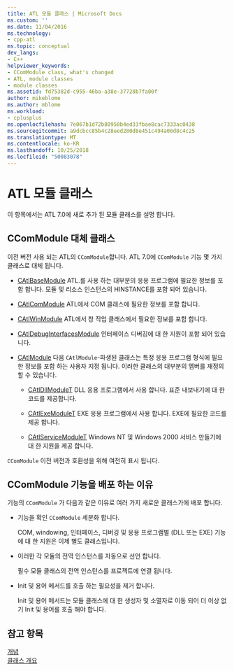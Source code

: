 ```yaml
---
title: ATL 모듈 클래스 | Microsoft Docs
ms.custom: ''
ms.date: 11/04/2016
ms.technology:
- cpp-atl
ms.topic: conceptual
dev_langs:
- C++
helpviewer_keywords:
- CComModule class, what's changed
- ATL, module classes
- module classes
ms.assetid: fd75382d-c955-46ba-a38e-37728b7fa00f
author: mikeblome
ms.author: mblome
ms.workload:
- cplusplus
ms.openlocfilehash: 7e067b1d72b80950b4ed33fbae8cac7333ac0438
ms.sourcegitcommit: a9dcbcc85b4c28eed280d8e451c494a00d8c4c25
ms.translationtype: MT
ms.contentlocale: ko-KR
ms.lasthandoff: 10/25/2018
ms.locfileid: "50083078"
---
```

# <a name="atl-module-classes"></a>ATL 모듈 클래스

이 항목에서는 ATL 7.0에 새로 추가 된 모듈 클래스를 설명 합니다.

## <a name="ccommodule-replacement-classes"></a>CComModule 대체 클래스

이전 버전 사용 되는 ATL의 `CComModule`합니다. ATL 7.0에 `CComModule` 기능 몇 가지 클래스로 대체 됩니다.

- [CAtlBaseModule](../atl/reference/catlbasemodule-class.md) ATL.를 사용 하는 대부분의 응용 프로그램에 필요한 정보를 포함 합니다. 모듈 및 리소스 인스턴스의 HINSTANCE를 포함 되어 있습니다.

- [CAtlComModule](../atl/reference/catlcommodule-class.md) ATL에서 COM 클래스에 필요한 정보를 포함 합니다.

- [CAtlWinModule](../atl/reference/catlwinmodule-class.md) ATL에서 창 작업 클래스에서 필요한 정보를 포함 합니다.

- [CAtlDebugInterfacesModule](../atl/reference/catldebuginterfacesmodule-class.md) 인터페이스 디버깅에 대 한 지원이 포함 되어 있습니다.

- [CAtlModule](../atl/reference/catlmodule-class.md) 다음 `CAtlModule`-파생된 클래스는 특정 응용 프로그램 형식에 필요한 정보를 포함 하는 사용자 지정 됩니다. 이러한 클래스의 대부분의 멤버를 재정의할 수 있습니다.

   - [CAtlDllModuleT](../atl/reference/catldllmodulet-class.md) DLL 응용 프로그램에서 사용 합니다. 표준 내보내기에 대 한 코드를 제공합니다.

   - [CAtlExeModuleT](../atl/reference/catlexemodulet-class.md) EXE 응용 프로그램에서 사용 합니다. EXE에 필요한 코드를 제공 합니다.

   - [CAtlServiceModuleT](../atl/reference/catlservicemodulet-class.md) Windows NT 및 Windows 2000 서비스 만들기에 대 한 지원을 제공 합니다.

`CComModule` 이전 버전과 호환성을 위해 여전히 표시 됩니다.

## <a name="reasons-for-distributing-ccommodule-functionality"></a>CComModule 기능을 배포 하는 이유

기능의 `CComModule` 가 다음과 같은 이유로 여러 가지 새로운 클래스가에 배포 합니다.

- 기능을 확인 `CComModule` 세분화 합니다.

   COM, windowing, 인터페이스, 디버깅 및 응용 프로그램별 (DLL 또는 EXE) 기능에 대 한 지원은 이제 별도 클래스입니다.

- 이러한 각 모듈의 전역 인스턴스를 자동으로 선언 합니다.

   필수 모듈 클래스의 전역 인스턴스를 프로젝트에 연결 됩니다.

- Init 및 용어 메서드를 호출 하는 필요성을 제거 합니다.

   Init 및 용어 메서드는 모듈 클래스에 대 한 생성자 및 소멸자로 이동 되어 더 이상 없기 Init 및 용어를 호출 해야 합니다.

## <a name="see-also"></a>참고 항목

[개념](../atl/active-template-library-atl-concepts.md)<br/>
[클래스 개요](../atl/atl-class-overview.md)

